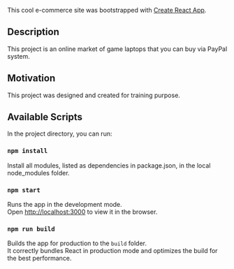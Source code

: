 This cool e-commerce site was bootstrapped with [Create React App](https://github.com/facebook/create-react-app).

## Description
This project is an online market of game laptops that you can buy via PayPal system.

## Motivation
This project was designed and created for training purpose.

## Available Scripts

In the project directory, you can run:

### `npm install`
Install all modules, listed as dependencies in package.json, in the local node_modules folder.

### `npm start`

Runs the app in the development mode.<br>
Open [http://localhost:3000](http://localhost:3000) to view it in the browser.

### `npm run build`

Builds the app for production to the `build` folder.<br>
It correctly bundles React in production mode and optimizes the build for the best performance.
